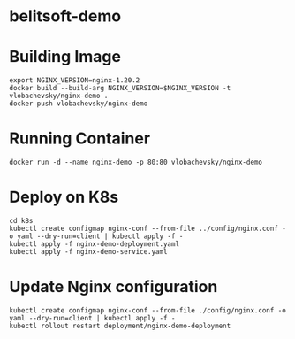 # belitsoft-demo

# Building Image
```
export NGINX_VERSION=nginx-1.20.2
docker build --build-arg NGINX_VERSION=$NGINX_VERSION -t vlobachevsky/nginx-demo .
docker push vlobachevsky/nginx-demo
```

# Running Container
```
docker run -d --name nginx-demo -p 80:80 vlobachevsky/nginx-demo
```

# Deploy on K8s
```
cd k8s
kubectl create configmap nginx-conf --from-file ../config/nginx.conf -o yaml --dry-run=client | kubectl apply -f -
kubectl apply -f nginx-demo-deployment.yaml
kubectl apply -f nginx-demo-service.yaml
```

# Update Nginx configuration
```
kubectl create configmap nginx-conf --from-file ./config/nginx.conf -o yaml --dry-run=client | kubectl apply -f -
kubectl rollout restart deployment/nginx-demo-deployment
```
